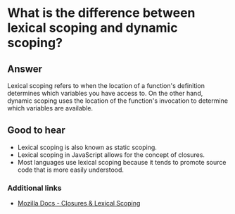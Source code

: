 # What is the difference between lexical scoping and dynamic scoping?

## Answer

Lexical scoping refers to when the location of a function's definition determines which variables you have access to. On the other hand, dynamic scoping uses the location of the function's invocation to determine which variables are available.

## Good to hear

* Lexical scoping is also known as static scoping.
* Lexical scoping in JavaScript allows for the concept of closures.
* Most languages use lexical scoping because it tends to promote source code that is more easily understood.

### Additional links

* [Mozilla Docs - Closures & Lexical Scoping](https://developer.mozilla.org/en-US/docs/Web/JavaScript/Closures)
